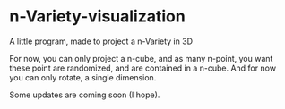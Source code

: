 # n-Variety-visualization
A little program, made to project a n-Variety in 3D

For now, you can only project a n-cube, and as many n-point, you want these point are randomized, and are contained in a n-cube. And for now you can only rotate, a single dimension.

Some updates are coming soon (I hope).
